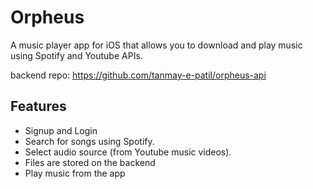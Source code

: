 # Orpheus

A music player app for iOS that allows you to download and play music using Spotify and Youtube APIs.

backend repo: https://github.com/tanmay-e-patil/orpheus-api

## Features

- Signup and Login
- Search for songs using Spotify.
- Select audio source (from Youtube music videos).
- Files are stored on the backend
- Play music from the app
